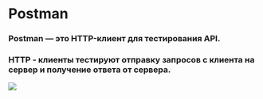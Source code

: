 # Postman

### Postman — это HTTP-клиент для тестирования API. 
### HTTP - клиенты тестируют отправку запросов с клиента на сервер и получение ответа от сервера.
![](https://meshworld.in/blog/how-to/install-postman-native-app-in-ubuntu/featured.png)
